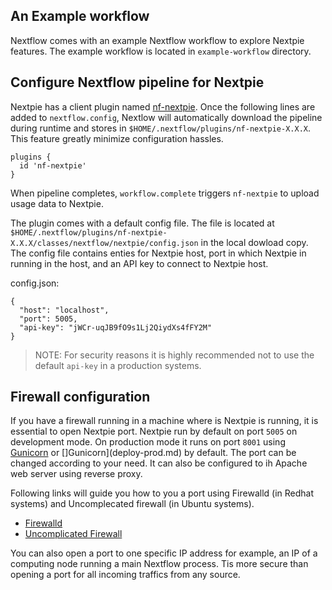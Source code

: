 ## An Example workflow

Nextflow comes with an example Nextflow workflow to explore Nextpie features. The example workflow is located in `example-workflow` directory. 

## Configure Nextflow pipeline for Nextpie

Nextpie has a client plugin named [nf-nextpie](https://github.com/bishwaG/nf-nextpie). Once the following lines are added to `nextflow.config`, Nextlow will automatically download the pipeline during runtime and stores in `$HOME/.nextflow/plugins/nf-nextpie-X.X.X`. This feature greatly minimize configuration hassles.

```
plugins {
  id 'nf-nextpie'
}
```

When pipeline completes, `workflow.complete` triggers `nf-nextpie` to upload usage data to Nextpie.

The plugin comes with a default config file. The file is located at `$HOME/.nextflow/plugins/nf-nextpie-X.X.X/classes/nextflow/nextpie/config.json` in the local dowload copy. The config file contains enties for Nextpie host, port in which Nextpie in running in the host, and an API key to connect to Nextpie host.

config.json:
```
{
  "host": "localhost",
  "port": 5005,
  "api-key": "jWCr-uqJB9fO9s1Lj2QiydXs4fFY2M"
}
```

> NOTE: For security reasons it is highly recommended not to use the default `api-key` in a production systems.

## Firewall configuration

If you have a firewall running in a machine where is Nextpie is running, it is essential to open Nextpie port. Nextpie run by default on port `5005` on development mode. On production mode it runs on port `8001` using [Gunicorn](deploy-prod.md) or []Gunicorn](deploy-prod.md) by default. The port can be changed according to your need. It can also be configured to ih Apache web server using reverse proxy.

Following links will guide you how to you a port using Firewalld (in Redhat systems) and Uncomplecated firewall (in Ubuntu systems).


* [Firewalld](https://firewalld.org/documentation/howto/open-a-port-or-service.html)
* [Uncomplicated Firewall](https://www.cyberciti.biz/faq/how-to-open-firewall-port-on-ubuntu-linux-12-04-14-04-lts/)

You can also open a port to one specific IP address for example, an IP of a computing node running a main Nextflow process. Tis more secure than opening a port for all incoming traffics from any source.


